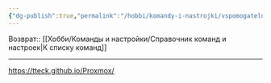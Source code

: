 ```yaml
---
{"dg-publish":true,"permalink":"/hobbi/komandy-i-nastrojki/vspomogatelnye-skripty-proxmox/"}
---
```


Возврат:: [[Хобби/Команды и настройки/Справочник команд и настроек\|К списку команд]]

---
https://tteck.github.io/Proxmox/